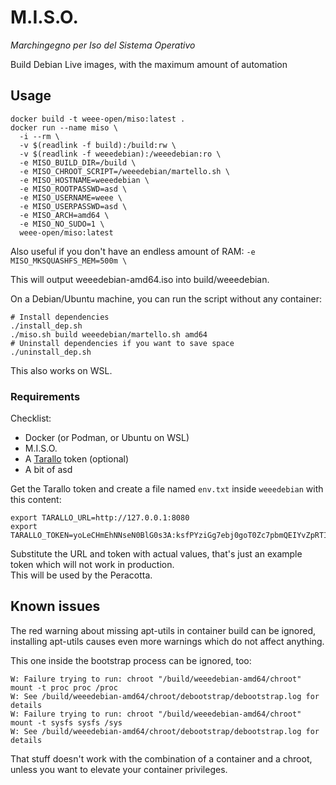 # M.I.S.O.

*Marchingegno per Iso del Sistema Operativo*

Build Debian Live images, with the maximum amount of automation

## Usage

```shell
docker build -t weee-open/miso:latest .
docker run --name miso \
  -i --rm \
  -v $(readlink -f build):/build:rw \
  -v $(readlink -f weeedebian):/weeedebian:ro \
  -e MISO_BUILD_DIR=/build \
  -e MISO_CHROOT_SCRIPT=/weeedebian/martello.sh \
  -e MISO_HOSTNAME=weeedebian \
  -e MISO_ROOTPASSWD=asd \
  -e MISO_USERNAME=weee \
  -e MISO_USERPASSWD=asd \
  -e MISO_ARCH=amd64 \
  -e MISO_NO_SUDO=1 \
  weee-open/miso:latest
```

Also useful if you don't have an endless amount of RAM: `-e MISO_MKSQUASHFS_MEM=500m \`

This will output weeedebian-amd64.iso into build/weeedebian.

On a Debian/Ubuntu machine, you can run the script without any container:

```shell
# Install dependencies
./install_dep.sh
./miso.sh build weeedebian/martello.sh amd64
# Uninstall dependencies if you want to save space
./uninstall_dep.sh
```

This also works on WSL.

### Requirements

Checklist:

* Docker (or Podman, or Ubuntu on WSL)
* M.I.S.O.
* A [Tarallo](https://github.com/WEEE-Open/tarallo) token (optional)
* A bit of asd

Get the Tarallo token and create a file named `env.txt` inside `weeedebian` with this content:

```text
export TARALLO_URL=http://127.0.0.1:8080
export TARALLO_TOKEN=yoLeCHmEhNNseN0BlG0s3A:ksfPYziGg7ebj0goT0Zc7pbmQEIYvZpRTIkwuscAM_k
```

Substitute the URL and token with actual values, that's just an example token which will not work in production.  
This will be used by the Peracotta.

## Known issues

The red warning about missing apt-utils in container build can be ignored, installing apt-utils causes even more warnings which do not affect anything.

This one inside the bootstrap process can be ignored, too:

```
W: Failure trying to run: chroot "/build/weeedebian-amd64/chroot" mount -t proc proc /proc
W: See /build/weeedebian-amd64/chroot/debootstrap/debootstrap.log for details
W: Failure trying to run: chroot "/build/weeedebian-amd64/chroot" mount -t sysfs sysfs /sys
W: See /build/weeedebian-amd64/chroot/debootstrap/debootstrap.log for details
```

That stuff doesn't work with the combination of a container and a chroot, unless you want to elevate your container privileges.
